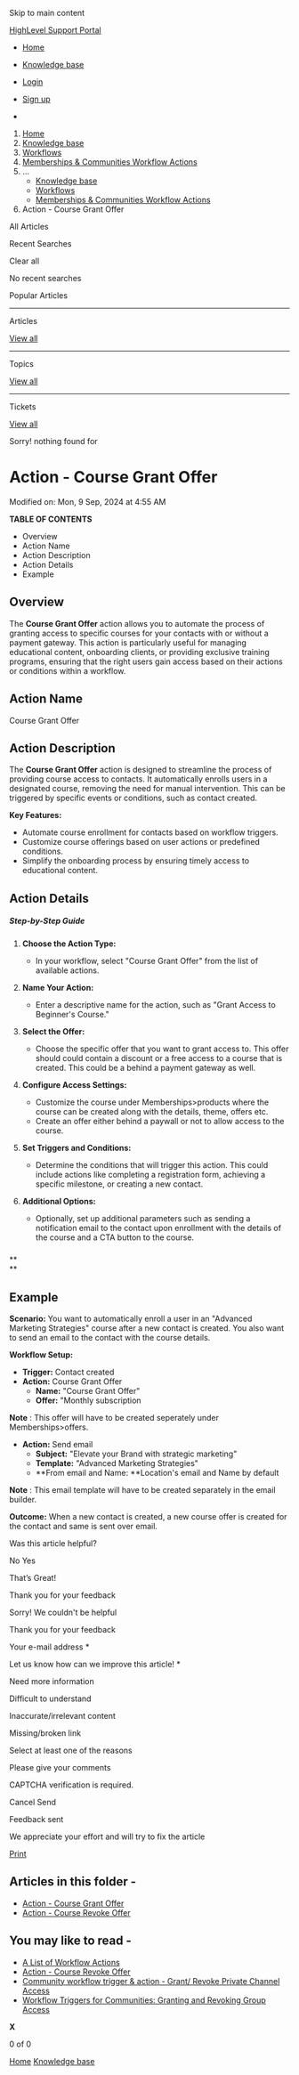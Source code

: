 Skip to main content

[ HighLevel Support Portal ](https://help.gohighlevel.com)

  * [ Home ](/support/home)
  * [ Knowledge base ](/support/solutions)

  * [Login](/support/login)
  * [Sign up](/support/signup)
  * 

  1. [Home](/support/home)
  2. [Knowledge base](/support/solutions)
  3. [Workflows](/support/solutions/48000455132)
  4. [Memberships & Communities Workflow Actions](/support/solutions/folders/155000000761)
  5. ... 
     * [Knowledge base](/support/solutions)
     * [Workflows](/support/solutions/48000455132)
     * [Memberships & Communities Workflow Actions](/support/solutions/folders/155000000761)
  6. Action - Course Grant Offer

All  Articles 

Recent Searches

Clear all

No recent searches

Popular Articles

* * *

Articles

[View all](/support/search/solutions)

* * *

Topics

[View all](/support/search/topics)

* * *

Tickets

[View all](/support/search/tickets)

Sorry! nothing found for   

# Action - Course Grant Offer

Modified on: Mon, 9 Sep, 2024 at 4:55 AM

**TABLE OF CONTENTS**

  * Overview
  * Action Name
  * Action Description
  * Action Details
  * Example

##   

## Overview

The **Course Grant Offer** action allows you to automate the process of granting access to specific courses for your contacts with or without a payment gateway. This action is particularly useful for managing educational content, onboarding clients, or providing exclusive training programs, ensuring that the right users gain access based on their actions or conditions within a workflow.

## Action Name

Course Grant Offer

## Action Description

The **Course Grant Offer** action is designed to streamline the process of providing course access to contacts. It automatically enrolls users in a designated course, removing the need for manual intervention. This can be triggered by specific events or conditions, such as contact created.

**Key Features:**

  * Automate course enrollment for contacts based on workflow triggers.
  * Customize course offerings based on user actions or predefined conditions.
  * Simplify the onboarding process by ensuring timely access to educational content.

## Action Details

##### Step-by-Step Guide

  1. **Choose the Action Type:**

     * In your workflow, select "Course Grant Offer" from the list of available actions.
  2. **Name Your Action:**

     * Enter a descriptive name for the action, such as "Grant Access to Beginner's Course."
  3. **Select the Offer:**

     * Choose the specific offer that you want to grant access to. This offer should could contain a discount or a free access to a course that is created. This could be a behind a payment gateway as well.
  4. **Configure Access Settings:**

     * Customize the course under Memberships>products where the course can be created along with the details, theme, offers etc.
     * Create an offer either behind a paywall or not to allow access to the course.
  5. **Set Triggers and Conditions:**

     * Determine the conditions that will trigger this action. This could include actions like completing a registration form, achieving a specific milestone, or creating a new contact.
  6. **Additional Options:**

     * Optionally, set up additional parameters such as sending a notification email to the contact upon enrollment with the details of the course and a CTA button to the course. 

#####   

**  
**

## **Example**

**Scenario:** You want to automatically enroll a user in an "Advanced Marketing Strategies" course after a new contact is created. You also want to send an email to the contact with the course details.

**Workflow Setup:**

  * **Trigger:** Contact created
  * **Action:** Course Grant Offer
    * **Name:** "Course Grant Offer"
    * **Offer:** "Monthly subscription

**Note** : This offer will have to be created seperately under Memberships>offers.

  * **Action:** Send email
    * **Subject:** "Elevate your Brand with strategic marketing"
    * **Template:** "Advanced Marketing Strategies"
    * **From email and Name:  **Location's email and Name by default

**Note** : This email template will have to be created separately in the email builder.

**Outcome:** When a new contact is created, a new course offer is created for the contact and same is sent over email.

Was this article helpful?

No  Yes 

That’s Great!

Thank you for your feedback

Sorry! We couldn't be helpful

Thank you for your feedback

Your e-mail address *

Let us know how can we improve this article! *

Need more information 

Difficult to understand 

Inaccurate/irrelevant content 

Missing/broken link 

Select at least one of the reasons 

Please give your comments 

CAPTCHA verification is required. 

Cancel  Send 

Feedback sent

We appreciate your effort and will try to fix the article

[Print](javascript:print\(\))

## Articles in this folder -

  * [Action - Course Grant Offer](/support/solutions/articles/155000003378-action-course-grant-offer)
  * [Action - Course Revoke Offer](/support/solutions/articles/155000003382-action-course-revoke-offer)

## You may like to read -

  * [A List of Workflow Actions](/support/solutions/articles/155000002294-a-list-of-workflow-actions)
  * [Action - Course Revoke Offer](/support/solutions/articles/155000003382-action-course-revoke-offer)
  * [Community workflow trigger & action - Grant/ Revoke Private Channel Access](/support/solutions/articles/155000003681-community-workflow-trigger-action-grant-revoke-private-channel-access)
  * [Workflow Triggers for Communities: Granting and Revoking Group Access](/support/solutions/articles/155000001239-workflow-triggers-for-communities-granting-and-revoking-group-access)

**X**

0 of 0 []()

[Home](/support/home) [Knowledge base](/support/solutions)
